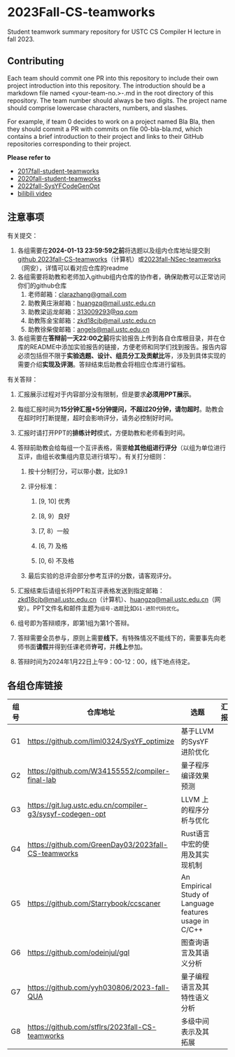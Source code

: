 # 2023Fall-CS-teamworks
Student teamwork summary repository for USTC CS Compiler H lecture in fall 2023.

## Contributing
Each team should commit one PR into this repository to include their own project introduction into this repository. The introduction should be a markdown file named <your-team-no.>-<your-proj-name>.md in the root directory of this repository. The team number should always be two digits. The project name should comprise lowercase characters, numbers, and slashes.

For example, if team 0 decides to work on a project named Bla Bla, then they should commit a PR with commits on file 00-bla-bla.md, which contains a brief introduction to their project and links to their GitHub repositories corresponding to their project.

**Please refer to**
- [2017fall-student-teamworks](https://github.com/ustc-compiler/2017fall-student-teamworks)
- [2020fall-student-teamworks](https://gitee.com/s4plus/llvm-ustc-proj/blob/master/log/202012.md)
- [2022fall-SysYFCodeGenOpt](https://cscourse.ustc.edu.cn/vdir/Gitlab/seijiang/codegenopt-lab)
- [bilibili video](https://space.bilibili.com/273391839/channel/series)

## 注意事项

有关提交：

1. 各组需要在**2024-01-13 23:59:59之前**将选题以及组内仓库地址提交到[github 2023fall-CS-teamworks](https://github.com/ustc-compiler/2023fall-CS-teamworks)（计算机）或[2023fall-NSec-teamworks](https://github.com/ustc-compiler/2023fall-NSec-teamworks)（网安），详情可以看对应仓库的readme
2. 各组需要将助教和老师加入github组内仓库的协作者，确保助教可以正常访问你们的github仓库
   1. 老师邮箱：clarazhang@gmail.com
   2. 助教黄庄湫邮箱：huangzq@mail.ustc.edu.cn
   3. 助教梁运龙邮箱：313009293@qq.com
   4. 助教陈金宝邮箱：zkd18cjb@mail.ustc.edu.cn
   5. 助教徐柴俊邮箱：angels@mail.ustc.edu.cn
3. 各组需要在**答辩前一天22:00之前**将实验报告上传到各自仓库根目录，并在仓库的README中添加实验报告的链接，方便老师和同学们找到报告。报告内容必须包括但不限于**实验选题、设计、组员分工及贡献比**等，涉及到具体实现的需要介绍**实现及评测**。答辩结束后助教会将相应仓库进行留档。

有关答辩：

1. 汇报展示过程对于内容部分没有限制，但是要求**必须用PPT展示**。

2. 每组汇报时间为**15分钟汇报+5分钟提问，不超过20分钟，请勿超时**。助教会在超时时打断提醒，超时会影响评分，请务必控制好时间。

3. 汇报时请打开PPT的**排练计时**模式，方便助教和老师看到时间。

4. 答辩前助教会给每组一个互评表格，需要**给其他组进行评分**（以组为单位进行互评，由组长收集组内意见进行填写）。有关打分细则：
	1. 按十分制打分，可以带小数，比如9.1
   
	2. 评分标准：
   
		1. [9, 10] 优秀
   
		2. [8, 9）良好
   
		3. [7, 8）一般
   
		4. [6, 7)  及格
   
		5. [0, 6)  不及格
   
	3. 最后实验的总评会部分参考互评的分数，请客观评分。
	
5. 汇报结束后请组长将PPT和互评表格发送到指定邮箱：zkd18cjb@mail.ustc.edu.cn（计算机）、huangzq@mail.ustc.edu.cn（网安）。PPT文件名和邮件主题为`组号-选题`比如`G1-进阶代码优化`。

6. 组号即为答辩顺序，即第1组为第1个答辩。

7. 答辩需要全员参与，原则上需要**线下**。有特殊情况不能线下的，需要事先向老师书面**请假**并得到任课老师**许可**，并**线上**参加。

8. 答辩时间为2024年1月22日上午9：00-12：00，线下地点待定。

## 各组仓库链接

| 组号 | 仓库地址                                                  | 选题                                                   | 汇报 |
| ---- | --------------------------------------------------------- | ------------------------------------------------------ | ---- |
| G1   | https://github.com/liml0324/SysYF_optimize                | 基于LLVM的SysYF进阶优化                                |      |
| G2   | https://github.com/W34155552/compiler-final-lab           | 量子程序编译效果预测                                   |      |
| G3   | https://git.lug.ustc.edu.cn/compiler-g3/sysyf-codegen-opt | LLVM 上的程序分析与优化                                |      |
| G4   | https://github.com/GreenDay03/2023fall-CS-teamworks       | Rust语言中宏的使用及其实现机制                         |      |
| G5   | https://github.com/Starrybook/ccscaner                    | An Empirical Study of Language features usage in C/C++ |      |
| G6   | https://github.com/odeinjul/gql                           | 图查询语言及其语义分析                                 |      |
| G7   | https://github.com/yyh030806/2023-fall-QUA                | 量子编程语言及其特性语义分析                           |      |
| G8   | https://github.com/stflrs/2023fall-CS-teamworks           | 多级中间表示及其拓展                                   |      |
